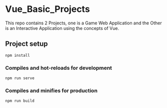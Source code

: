# Vue_Basic_Projects
This repo contains 2 Projects, one is a Game Web Application and the Other is an Interactive Application using the concepts of Vue.

## Project setup
```
npm install
```

### Compiles and hot-reloads for development
```
npm run serve
```

### Compiles and minifies for production
```
npm run build
```